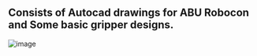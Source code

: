 ## Consists of Autocad drawings for ABU Robocon and Some basic gripper designs.

![image](https://user-images.githubusercontent.com/88976862/192094153-06756b2e-1db6-4075-8ca6-2e88d3c2d316.png)
